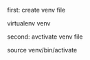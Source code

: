 first: create venv file

 virtualenv venv
 
second: avctivate venv file


source venv/bin/activate

